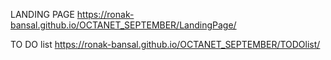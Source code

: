 LANDING PAGE
https://ronak-bansal.github.io/OCTANET_SEPTEMBER/LandingPage/

TO DO list
https://ronak-bansal.github.io/OCTANET_SEPTEMBER/TODOlist/
